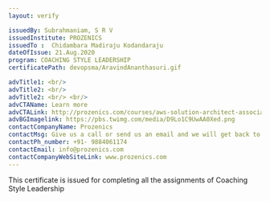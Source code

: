 ```yaml
---
layout: verify

issuedBy: Subrahmaniam, S R V
issuedInstitute: PROZENICS
issuedTo :  Chidambara Madiraju Kodandaraju
dateOfIssue: 21.Aug.2020
program: COACHING STYLE LEADERSHIP
certificatePath: devopsma/AravindAnanthasuri.gif

advTitle1: <br/>
advTitle2: <br/>
advTitle2: <br/> <br/>
advCTAName: Learn more
advCTALink: http://prozenics.com/courses/aws-solution-architect-associate/
advBGImagelink: https://pbs.twimg.com/media/D9Lo1C9UwAA0Xed.png
contactCompanyName: Prozenics 
contactMsg: Give us a call or send us an email and we will get back to you as soon as possible!
contactPh_number: +91- 9884061174
contactEmail: info@prozenics.com
contactCompanyWebSiteLink: www.prozenics.com
---
```

This certificate is issued for completing all the assignments of Coaching Style Leadership